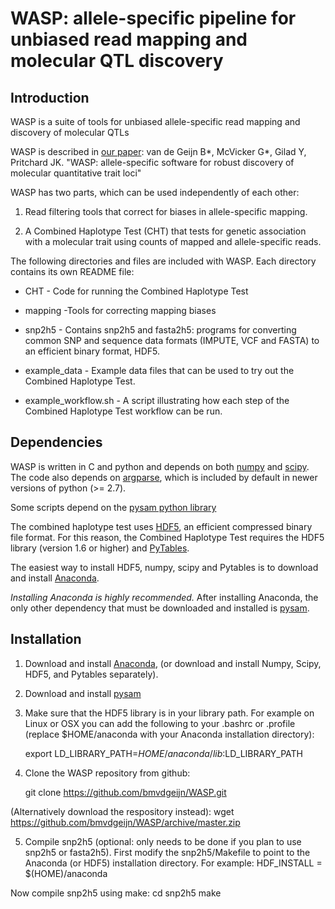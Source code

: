# WASP: allele-specific pipeline for unbiased read mapping and molecular QTL discovery

## Introduction

WASP is a suite of tools for unbiased allele-specific read mapping and
discovery of molecular QTLs

WASP is described in
[our paper](http://biorxiv.org/content/early/2014/11/07/011221): van de Geijn B\*, McVicker G\*, Gilad Y, Pritchard JK. "WASP: allele-specific software for robust discovery of molecular quantitative trait loci"

WASP has two parts, which can be used independently of each
other: 

1. Read filtering tools that correct for biases in allele-specific
   mapping. 

2. A Combined Haplotype Test (CHT) that tests for genetic association
   with a molecular trait using counts of mapped and allele-specific
   reads.

The following directories and files are included with WASP.
Each directory contains its own README file:

* CHT - Code for running the Combined Haplotype Test

* mapping -Tools for correcting mapping biases

* snp2h5 - Contains snp2h5 and fasta2h5:  programs for converting
  common SNP and sequence data formats (IMPUTE, VCF and FASTA)
  to an efficient binary format, HDF5.

* example_data - Example data files that can be used to try out the
  Combined Haplotype Test.

* example_workflow.sh - A script illustrating how each step of the
  Combined Haplotype Test workflow can be run.


## Dependencies

WASP is written in C and python and depends on both [numpy](http://www.numpy.org) and
[scipy](http://www.scipy.org).  The code also depends on
[argparse](https://code.google.com/p/argparse/), which is included by default in newer versions of python (>= 2.7).

Some scripts depend on the [pysam python library](https://github.com/pysam-developers/pysam)

The combined haplotype test uses
[HDF5](https://www.hdfgroup.org/HDF5/), an efficient
compressed binary file format.  For this reason, the Combined
Haplotype Test requires the HDF5 library
(version 1.6 or higher) and [PyTables](http://www.pytables.org/).

The easiest way to install HDF5, numpy, scipy and
Pytables is to download and install
[Anaconda](http://continuum.io/downloads).

*Installing Anaconda is highly recommended.*  After installing
Anaconda, the only other dependency that must be downloaded
and installed is [pysam](https://github.com/pysam-developers/pysam).


## Installation

1. Download and install [Anaconda](http://continuum.io/downloads),
(or download and install Numpy, Scipy, HDF5, and Pytables separately).

2. Download and install [pysam](https://github.com/pysam-developers/pysam)

3. Make sure that the HDF5 library is in your library path. For example 
on Linux or OSX you can add the following to your .bashrc or .profile (replace
$HOME/anaconda with your Anaconda installation directory):

    export LD_LIBRARY_PATH=$HOME/anaconda/lib:$LD_LIBRARY_PATH

4. Clone the WASP repository from github:

    git clone https://github.com/bmvdgeijn/WASP.git

(Alternatively download the respository instead):
	wget https://github.com/bmvdgeijn/WASP/archive/master.zip

5. Compile snp2h5 (optional: only needs to be done if you plan to use
snp2h5 or fasta2h5). First modify the snp2h5/Makefile to point to the
Anaconda (or HDF5) installation directory. For example:
    HDF_INSTALL = $(HOME)/anaconda

Now compile snp2h5 using make:
    cd snp2h5
    make


